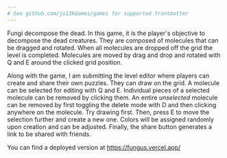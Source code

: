 ```yaml
---
# See github.com/js13kGames/games for supported frontmatter
---
```

Fungi decompose the dead. In this game, it is the player's objective to decompose the dead creatures. They are composed of molecules that can be dragged and rotated. When all molecules are dropped off the grid the level is completed. Molecules are moved by drag and drop and rotated with Q and E around the clicked grid position.

Along with the game, I am submitting the level editor where players can create and share their own puzzles. They can draw on the grid. A molecule can be selected for editing with Q and E. Individual pieces of a selected molecule can be removed by clicking them. An entire *unselected* molecule can be removed by first toggling the delete mode with D and then clicking anywhere on the molecule. Try drawing first. Then, press E to move the selection further and create a new one. Colors will be assigned randomly upon creation and can be adjusted. Finally, the share button generates a link to be shared with friends.

You can find a deployed version at https://fungus.vercel.app/